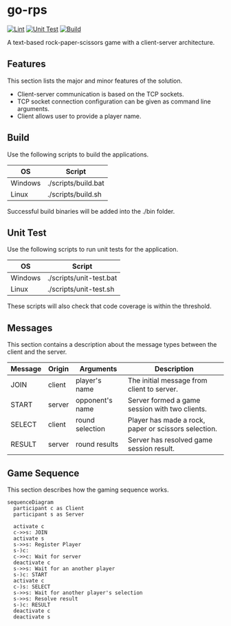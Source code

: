 # go-rps

[![Lint](https://github.com/toivjon/go-rps/actions/workflows/lint.yml/badge.svg?branch=main)](https://github.com/toivjon/go-rps/actions/workflows/lint.yml)
[![Unit Test](https://github.com/toivjon/go-rps/actions/workflows/unit-test.yml/badge.svg?branch=main)](https://github.com/toivjon/go-rps/actions/workflows/unit-test.yml)
[![Build](https://github.com/toivjon/go-rps/actions/workflows/build.yml/badge.svg?branch=main)](https://github.com/toivjon/go-rps/actions/workflows/build.yml)

A text-based rock-paper-scissors game with a client-server architecture.

## Features

This section lists the major and minor features of the solution.

- Client-server communication is based on the TCP sockets.
- TCP socket connection configuration can be given as command line arguments.
- Client allows user to provide a player name.

## Build

Use the following scripts to build the applications.

| OS      | Script              |
| ------- | ------------------- |
| Windows | ./scripts/build.bat |
| Linux   | ./scripts/build.sh  |

Successful build binaries will be added into the ./bin folder.

## Unit Test

Use the following scripts to run unit tests for the application.

| OS      | Script                  |
| ------- | ----------------------- |
| Windows | ./scripts/unit-test.bat |
| Linux   | ./scripts/unit-test.sh  |

These scripts will also check that code coverage is within the threshold.

## Messages

This section contains a description about the message types between the client and the server.

| Message | Origin | Arguments       | Description                                          |
| ------- | ------ | --------------- | ---------------------------------------------------- |
| JOIN    | client | player's name   | The initial message from client to server.           |
| START   | server | opponent's name | Server formed a game session with two clients.       |
| SELECT  | client | round selection | Player has made a rock, paper or scissors selection. |
| RESULT  | server | round results   | Server has resolved game session result.             |

## Game Sequence

This section describes how the gaming sequence works.

```mermaid
sequenceDiagram
  participant c as Client
  participant s as Server

  activate c
  c->>s: JOIN
  activate s
  s->>s: Register Player
  s-)c: 
  c->>c: Wait for server
  deactivate c
  s->>s: Wait for an another player
  s-)c: START
  activate c
  c-)s: SELECT
  s->>s: Wait for another player's selection
  s->>s: Resolve result
  s-)c: RESULT
  deactivate c
  deactivate s
```
